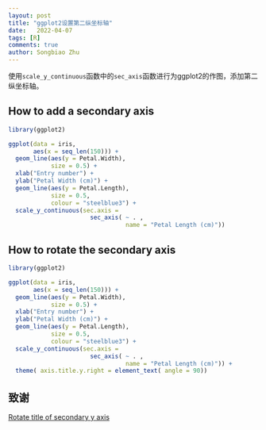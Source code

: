 ```yaml
---
layout: post
title: "ggplot2设置第二纵坐标轴"
date:   2022-04-07
tags: [R]
comments: true
author: Songbiao Zhu
---
```


使用`scale_y_continuous`函数中的`sec_axis`函数进行为ggplot2的作图，添加第二纵坐标轴。



<!-- more -->


## How to add a secondary axis

```R
library(ggplot2)

ggplot(data = iris,
       aes(x = seq_len(150))) +
  geom_line(aes(y = Petal.Width),
            size = 0.5) +
  xlab("Entry number") +
  ylab("Petal Width (cm)") +
  geom_line(aes(y = Petal.Length),
            size = 0.5,
            colour = "steelblue3") +
  scale_y_continuous(sec.axis =
                       sec_axis( ~ . ,
                                 name = "Petal Length (cm)"))
```

## How to rotate the secondary axis

```R
library(ggplot2)

ggplot(data = iris,
       aes(x = seq_len(150))) +
  geom_line(aes(y = Petal.Width),
            size = 0.5) +
  xlab("Entry number") +
  ylab("Petal Width (cm)") +
  geom_line(aes(y = Petal.Length),
            size = 0.5,
            colour = "steelblue3") +
  scale_y_continuous(sec.axis =
                       sec_axis( ~ . ,
                                 name = "Petal Length (cm)")) +
  theme( axis.title.y.right = element_text( angle = 90))
```

## 致谢

[Rotate title of secondary y axis](https://www.rpubs.com/sediaz/rotate_secondary_axis)
